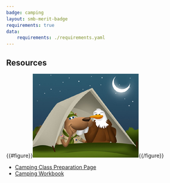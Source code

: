 ```yaml
---
badge: camping
layout: smb-merit-badge
requirements: true
data:
    requirements: ./requirements.yaml
---
```


## Resources

{{#figure}}<img src="camping-bucky.jpg" class="W(100%)" />{{/figure}}
* [Camping Class Preparation Page](camping-cpp.pdf)
* [Camping Workbook](camping-workbook.pdf)
